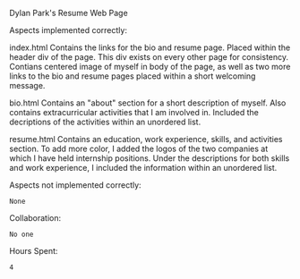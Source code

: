 Dylan Park's Resume Web Page

Aspects implemented correctly:

index.html
	Contains the links for the bio and resume page. Placed within the header 
	div of the page. This div exists on every other page for consistency.
	Contians centered image of myself in body of the page, as well as two more
	links to the bio and resume pages placed within a short welcoming message.

bio.html
	Contains an "about" section for a short description of myself. Also 
	contains extracurricular activities that I am involved in. Included the 
	decriptions of the activities within an unordered list.

resume.html
	Contains an education, work experience, skills, and activities section. 
	To add more color, I added the logos of the two companies at which I have 
	held internship positions. Under the descriptions for both skills and work
	experience, I included the information within an unordered list.

Aspects not implemented correctly:
	
	None

Collaboration:
	
	No one

Hours Spent: 
	
	4